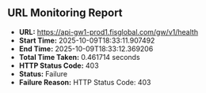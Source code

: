 ## URL Monitoring Report

- **URL:** https://api-gw1-prod1.fisglobal.com/gw/v1/health
- **Start Time:** 2025-10-09T18:33:11.907492
- **End Time:** 2025-10-09T18:33:12.369206
- **Total Time Taken:** 0.461714 seconds
- **HTTP Status Code:** 403
- **Status:** Failure
- **Failure Reason:** HTTP Status Code: 403
